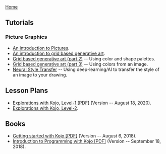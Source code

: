 <div class="nav">
  <a href="index.html">Home</a>
</div>

## Tutorials
### Picture Graphics
* [An introduction to Pictures](tutorials/pictures-intro.html).
* [An introduction to grid based generative art](tutorials/generative-art-grid-intro.html).
* [Grid based generative art (part 2)](tutorials/generative-art-grid-part2.html) -- Using color and shape palettes.
* [Grid based generative art (part 3)](tutorials/generative-art-grid-part3.html) -- Using colors from an image.
* [Neural Style Transfer](tutorials/neural-style.html) -- Using deep-learning/AI to transfer the style of an image to your drawing.

## Lesson Plans
* [Explorations with Kojo, Level-1 [PDF]](https://github.com/litan/kojo/releases/download/2.9.05_release/Kojo-Lessons-Level1-180820.pdf) (Version -- August 18, 2020).
* [Explorations with Kojo, Level-2](tutorials/lessons-level2/index.html).

## Books
* [Getting started with Kojo [PDF]](https://github.com/litan/kojo/releases/download/2.9.05_release/getting-started-06-08-18.pdf) (Version -- August 6, 2018).
* [Introduction to Programming with Kojo [PDF]](https://github.com/litan/kojo/releases/download/2.9.05_release/intro-to-programming-180918.pdf) (Version -- September 18, 2018).
